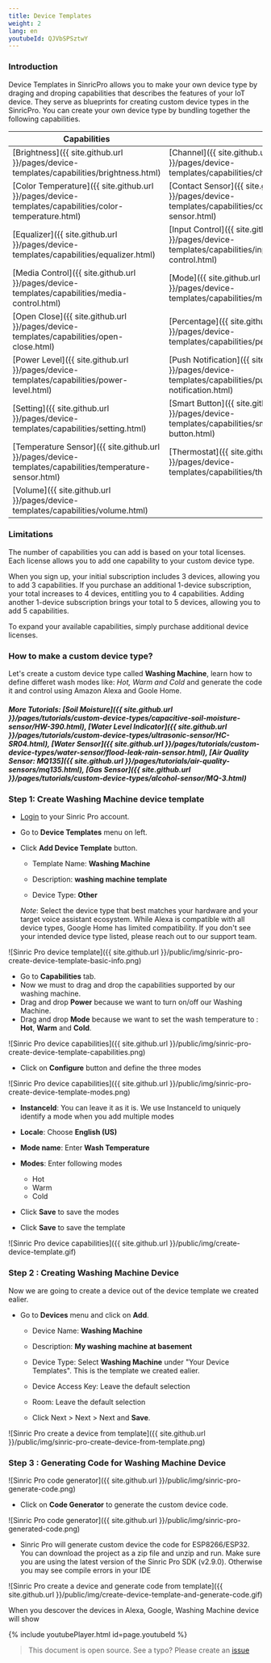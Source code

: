 ```yaml
---
title: Device Templates
weight: 2
lang: en
youtubeId: QJVbSPSztwY
---
```


### Introduction 

Device Templates in SinricPro allows you to make your own device type by draging and droping capabilities that describes the features of your IoT device. They serve as blueprints for creating custom device types in the SinricPro. You can create your own device type by bundling together the following capabilities.

| Capabilities | | |
|----------|----------|----------|
| [Brightness]({{ site.github.url }}/pages/device-templates/capabilities/brightness.html) | [Channel]({{ site.github.url }}/pages/device-templates/capabilities/channel.html) | [Color]({{ site.github.url }}/pages/device-templates/capabilities/color.html) |
| [Color Temperature]({{ site.github.url }}/pages/device-templates/capabilities/color-temperature.html) | [Contact Sensor]({{ site.github.url }}/pages/device-templates/capabilities/contact-sensor.html) | [Doorbell]({{ site.github.url }}/pages/device-templates/capabilities/doorbell.html) |
| [Equalizer]({{ site.github.url }}/pages/device-templates/capabilities/equalizer.html) | [Input Control]({{ site.github.url }}/pages/device-templates/capabilities/input-control.html) | [Lock]({{ site.github.url }}/pages/device-templates/capabilities/lock.html) |
| [Media Control]({{ site.github.url }}/pages/device-templates/capabilities/media-control.html) | [Mode]({{ site.github.url }}/pages/device-templates/capabilities/mode.html) | [Motion Sensor]({{ site.github.url }}/pages/device-templates/capabilities/motion-sensor.html) |
| [Open Close]({{ site.github.url }}/pages/device-templates/capabilities/open-close.html) | [Percentage]({{ site.github.url }}/pages/device-templates/capabilities/percentage.html) | [Power]({{ site.github.url }}/pages/device-templates/capabilities/power.html) |
| [Power Level]({{ site.github.url }}/pages/device-templates/capabilities/power-level.html) | [Push Notification]({{ site.github.url }}/pages/device-templates/capabilities/push-notification.html) | [Range]({{ site.github.url }}/pages/device-templates/capabilities/range.html) |
| [Setting]({{ site.github.url }}/pages/device-templates/capabilities/setting.html) | [Smart Button]({{ site.github.url }}/pages/device-templates/capabilities/smart-button.html) | [Start Stop]({{ site.github.url }}/pages/device-templates/capabilities/start-stop.html) |
| [Temperature Sensor]({{ site.github.url }}/pages/device-templates/capabilities/temperature-sensor.html) | [Thermostat]({{ site.github.url }}/pages/device-templates/capabilities/thermostat.html) | [Toggle]({{ site.github.url }}/pages/device-templates/capabilities/toggle.html) |
| [Volume]({{ site.github.url }}/pages/device-templates/capabilities/volume.html) | | |

### Limitations
The number of capabilities you can add is based on your total licenses. Each license allows you to add one capability to your custom device type.

When you sign up, your initial subscription includes 3 devices, allowing you to add 3 capabilities.
If you purchase an additional 1-device subscription, your total increases to 4 devices, entitling you to 4 capabilities.
Adding another 1-device subscription brings your total to 5 devices, allowing you to add 5 capabilities.

To expand your available capabilities, simply purchase additional device licenses.

### How to make a custom device type? 

Let's create a custom device type called **Washing Machine**, learn how to define differet wash modes like: *Hot, Warm and Cold* and generate the code it and control using Amazon Alexa and Goole Home.

##### More Tutorials: [Soil Moisture]({{ site.github.url }}/pages/tutorials/custom-device-types/capacitive-soil-moisture-sensor/HW-390.html), [Water Level Indicator]({{ site.github.url }}/pages/tutorials/custom-device-types/ultrasonic-sensor/HC-SR04.html), [Water Sensor]({{ site.github.url }}/pages/tutorials/custom-device-types/water-sensor/flood-leak-rain-sensor.html), [Air Quality Sensor: MQ135]({{ site.github.url }}/pages/tutorials/air-quality-sensors/mq135.html), [Gas Sensor]({{ site.github.url }}/pages/tutorials/custom-device-types/alcohol-sensor/MQ-3.html)

### Step 1: Create Washing Machine device template

* [Login](http://portal.sinric.pro) to your Sinric Pro account.

* Go to **Device Templates** menu on left.

* Click **Add Device Template** button.
    * Template Name: **Washing Machine**

    * Description: **washing machine template** 

    * Device Type: **Other**
    
    *Note*: Select the device type that best matches your hardware and your target voice assistant ecosystem. While Alexa is compatible with all device types, Google Home has limited compatibility. If you don't see your intended device type listed, please reach out to our support team.

![Sinric Pro device template]({{ site.github.url }}/public/img/sinric-pro-create-device-template-basic-info.png)

* Go to **Capabilities** tab.
* Now we must to drag and drop the capabilities supported by our washing machine. 
* Drag and drop **Power** because we want to turn on/off our Washing Machine. 
* Drag and drop **Mode** because we want to set the wash temperature to : **Hot**, **Warm** and **Cold**.

![Sinric Pro device capabilities]({{ site.github.url }}/public/img/sinric-pro-create-device-template-capabilities.png)

* Click on **Configure** button and define the three modes

![Sinric Pro device capabilities]({{ site.github.url }}/public/img/sinric-pro-create-device-template-modes.png)

* **InstanceId**: You can leave it as it is. We use InstanceId to uniquely identify a mode when you add multiple modes

* **Locale**: Choose **English (US)**

* **Mode name**: Enter **Wash Temperature**

* **Modes**: Enter following modes
    * Hot
    * Warm
    * Cold

* Click **Save** to save the modes

* Click **Save**  to save the template

![Sinric Pro device capabilities]({{ site.github.url }}/public/img/create-device-template.gif)

   
### Step 2 : Creating Washing Machine Device

Now we are going to create a device out of the device template we created ealier.

* Go to **Devices** menu and click on **Add**. 

    * Device Name: **Washing Machine**

    * Description: **My washing machine at basement**

    * Device Type: Select **Washing Machine** under "Your Device Templates". This is the template we created ealier.

    * Device Access Key: Leave the default selection

    * Room: Leave the default selection
    
    * Click Next > Next > Next and **Save**.

![Sinric Pro create a device from template]({{ site.github.url }}/public/img/sinric-pro-create-device-from-template.png)

### Step 3 : Generating Code for Washing Machine Device

![Sinric Pro code generator]({{ site.github.url }}/public/img/sinric-pro-generate-code.png)

* Click on **Code Generator** to generate the custom device code. 

![Sinric Pro code generator]({{ site.github.url }}/public/img/sinric-pro-generated-code.png)

* Sinric Pro will generate custom device the code for ESP8266/ESP32. You can download the project as a zip file and unzip and run. Make sure you are using the
latest version of the Sinric Pro SDK (v2.9.0). Otherwise you may see compile errors in your IDE

![Sinric Pro create a device and generate code from template]({{ site.github.url }}/public/img/create-device-template-and-generate-code.gif)
 
When you descover the devices in Alexa, Google,  Washing Machine device will show

{% include youtubePlayer.html id=page.youtubeId %}

> This document is open source. See a typo? Please create an [issue](https://github.com/sinricpro/help-docs)